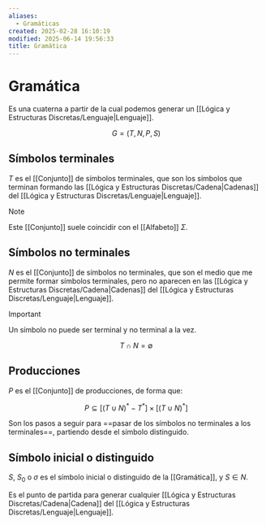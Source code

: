 ```yaml
---
aliases:
  - Gramáticas
created: 2025-02-28 16:10:19
modified: 2025-06-14 19:56:33
title: Gramática
---
```


# Gramática

Es una cuaterna a partir de la cual podemos generar un [[Lógica y Estructuras Discretas/Lenguaje|Lenguaje]].

$$
G = (T, N, P, S)
$$

## Símbolos terminales

$T$ es el [[Conjunto]] de símbolos terminales, que son los símbolos que terminan formando las [[Lógica y Estructuras Discretas/Cadena|Cadenas]] del [[Lógica y Estructuras Discretas/Lenguaje|Lenguaje]].

> [!note]
> Este [[Conjunto]] suele coincidir con el [[Alfabeto]] $\Sigma$.

## Símbolos no terminales

$N$ es el [[Conjunto]] de símbolos no terminales, que son el medio que me permite formar símbolos terminales, pero no aparecen en las [[Lógica y Estructuras Discretas/Cadena|Cadenas]] del [[Lógica y Estructuras Discretas/Lenguaje|Lenguaje]].

> [!important]
> Un símbolo no puede ser terminal y no terminal a la vez.
>
> $$
> T \cap N = \emptyset
> $$

## Producciones

$P$ es el [[Conjunto]] de producciones, de forma que:

$$
P \subseteq \left[ \left( T \cup N \right)^* - T^* \right] \times \left[ \left( T \cup N \right)^* \right]
$$

Son los pasos a seguir para ==pasar de los símbolos no terminales a los terminales==, partiendo desde el símbolo distinguido.

## Símbolo inicial o distinguido

$S$, $S_0$ o $\sigma$ es el símbolo inicial o distinguido de la [[Gramática]], y $S \in N$.

Es el punto de partida para generar cualquier [[Lógica y Estructuras Discretas/Cadena|Cadena]] del [[Lógica y Estructuras Discretas/Lenguaje|Lenguaje]].
